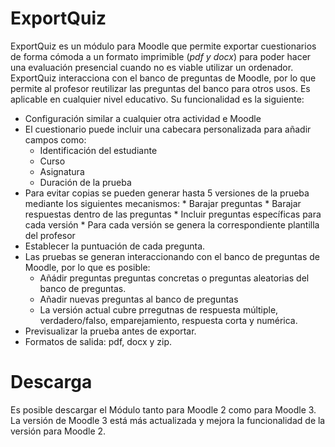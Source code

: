 # ExportQuiz
ExportQuiz es un módulo para Moodle que permite exportar cuestionarios de forma cómoda a un  formato imprimible (*pdf y docx*) para poder hacer una evaluación presencial cuando no es viable utilizar un ordenador. ExportQuiz interacciona con el banco de preguntas de Moodle, por lo que permite al profesor reutilizar las preguntas del banco para otros usos.  Es aplicable en cualquier nivel educativo. Su funcionalidad es la siguiente:

* Configuración similar a cualquier otra actividad e Moodle
* El cuestionario puede incluir una cabecara personalizada para añadir campos como:
     * Identificación del estudiante
     * Curso
     * Asignatura
     * Duración de la prueba
* Para evitar copias se pueden generar hasta 5 versiones de la prueba mediante los siguientes mecanismos:
           * Barajar preguntas
           * Barajar respuestas dentro de las preguntas
           * Incluir preguntas específicas para cada versión
           * Para cada versión se genera la correspondiente plantilla del profesor
* Establecer la puntuación de cada pregunta.
* Las pruebas se generan interaccionando con el banco de preguntas de Moodle, por lo que es posible:
     * Añádir preguntas preguntas concretas o preguntas aleatorias del banco de preguntas.
     * Añadir nuevas preguntas al banco de preguntas
     * La versión actual cubre prregutnas de respuesta múltiple, verdadero/falso, emparejamiento, respuesta corta y numérica.
* Previsualizar la prueba antes de exportar.
* Formatos de salida: pdf, docx y zip.


# Descarga
Es posible descargar el Módulo tanto para Moodle 2 como para Moodle 3. La versión de Moodle 3 está más actualizada y mejora la funcionalidad de la versión para Moodle 2.

